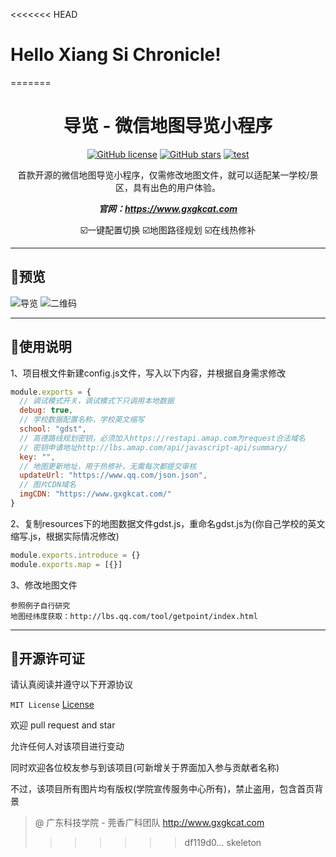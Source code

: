 <<<<<<< HEAD
# Hello Xiang Si Chronicle! 

=======
<div align="center">
 <h1> 导览 - 微信地图导览小程序 </h1>

[![GitHub license](https://img.shields.io/github/license/gxgk/school-map)](https://github.com/gxgk/school-map/blob/master/LICENSE)
[![GitHub stars](https://img.shields.io/github/stars/gxgk/school-map)](https://github.com/gxgk/school-map/stargazers)
[![test](https://img.shields.io/badge/platform-微信小程序-green)]()

首款开源的微信地图导览小程序，仅需修改地图文件，就可以适配某一学校/景区，具有出色的用户体验。

***官网：https://www.gxgkcat.com***

☑️一键配置切换  ☑️地图路径规划  ☑️在线热修补

</div>

---

## 🤩预览

![导览](https://map.gxgkcat.com/%E6%A0%A1%E5%9B%AD%E5%AF%BC%E8%A7%88/Screenshot.jpg)
![二维码](https://map.gxgkcat.com/%E6%A0%A1%E5%9B%AD%E5%AF%BC%E8%A7%88/qrcode.jpg)

---
## 📝使用说明

1、项目根文件新建config.js文件，写入以下内容，并根据自身需求修改

```js
module.exports = {
  // 调试模式开关，调试模式下只调用本地数据
  debug: true,
  // 学校数据配置名称，学校英文缩写
  school: "gdst",
  // 高德路线规划密钥，必须加入https://restapi.amap.com为request合法域名
  // 密钥申请地址http://lbs.amap.com/api/javascript-api/summary/
  key: "", 
  // 地图更新地址，用于热修补，无需每次都提交审核
  updateUrl: "https://www.qq.com/json.json",
  // 图片CDN域名
  imgCDN: "https://www.gxgkcat.com/"
}
```

2、复制resources下的地图数据文件gdst.js，重命名gdst.js为(你自己学校的英文缩写.js，根据实际情况修改)

```js
module.exports.introduce = {}
module.exports.map = [{}]
``` 

3、修改地图文件

```
参照例子自行研究
地图经纬度获取：http://lbs.qq.com/tool/getpoint/index.html
``` 

---

## 📒开源许可证
 
请认真阅读并遵守以下开源协议

`MIT License` [License](https://github.com/gxgk/map/blob/master/LICENSE)

欢迎 pull request and star

允许任何人对该项目进行变动

同时欢迎各位校友参与到该项目(可新增关于界面加入参与贡献者名称)

不过，该项目所有图片均有版权(学院宣传服务中心所有)，禁止盗用，包含首页背景

> @ 广东科技学院 - 莞香广科团队 http://www.gxgkcat.com
>>>>>>> df119d0... skeleton
